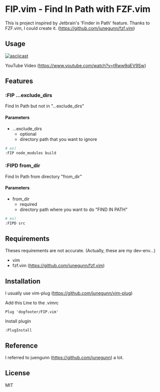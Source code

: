 # FIP.vim - Find In Path with FZF.vim

This is project inspired by Jetbrain's 'Finder in Path' feature.
Thanks to FZF.vim, I could create it.
(https://github.com/junegunn/fzf.vim)

## Usage

[![asciicast](https://asciinema.org/a/158327.png)](https://asciinema.org/a/158327)

YouTube Video (https://www.youtube.com/watch?v=tRww9qEV9Sw)

## Features

### :FIP ...exclude_dirs

Find In Path but not in "...exclude_dirs"

#### Parameters
- ...exclude_dirs
    - optional 
    - directory path that you want to ignore

```bash
# ex)
:FIP node_modules build
```

### :FIPD from_dir

Find In Path from directory "from_dir"

#### Parameters
- from_dir
    - required
    - directory path where you want to do "FIND IN PATH" 

```bash
# ex)
:FIPD src
```

## Requirements

Theses requirements are not accurate.
(Actually, these are my dev-env...)

* vim
* fzf.vim (https://github.com/junegunn/fzf.vim)

## Installation

I usually use vim-plug (https://github.com/junegunn/vim-plug)

Add this Line to the .vimrc
```vim
Plug 'dogfooter/FIP.vim'
```
Install plugin
```vim
:PlugInstall
```

## Reference 
I referred to juengunn (https://github.com/junegunn) a lot.  

## License

MIT
